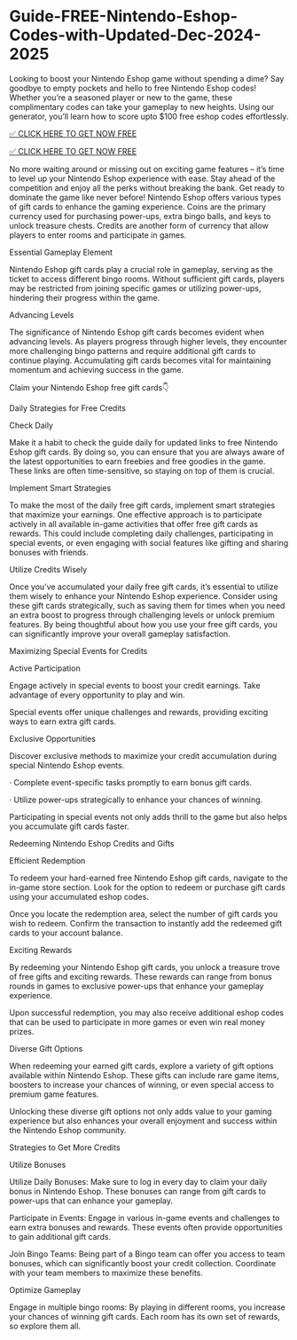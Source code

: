 # Guide-FREE-Nintendo-Eshop-Codes-with-Updated-Dec-2024-2025

Looking to boost your Nintendo Eshop game without spending a dime? Say goodbye to empty pockets and hello to free Nintendo Eshop codes! Whether you’re a seasoned player or new to the game, these complimentary codes can take your gameplay to new heights. Using our generator, you’ll learn how to score upto $100 free eshop codes effortlessly.

[✅ CLICK HERE TO GET NOW FREE](https://shorter.me/RBKMZ)

[✅ CLICK HERE TO GET NOW FREE](https://shorter.me/RBKMZ)

No more waiting around or missing out on exciting game features – it’s time to level up your Nintendo Eshop experience with ease. Stay ahead of the competition and enjoy all the perks without breaking the bank. Get ready to dominate the game like never before!
Nintendo Eshop offers various types of gift cards to enhance the gaming experience. Coins are the primary currency used for purchasing power-ups, extra bingo balls, and keys to unlock treasure chests. Credits are another form of currency that allow players to enter rooms and participate in games.

Essential Gameplay Element

Nintendo Eshop gift cards play a crucial role in gameplay, serving as the ticket to access different bingo rooms. Without sufficient gift cards, players may be restricted from joining specific games or utilizing power-ups, hindering their progress within the game.

Advancing Levels

The significance of Nintendo Eshop gift cards becomes evident when advancing levels. As players progress through higher levels, they encounter more challenging bingo patterns and require additional gift cards to continue playing. Accumulating gift cards becomes vital for maintaining momentum and achieving success in the game.

Claim your Nintendo Eshop free gift cards👇

Daily Strategies for Free Credits

Check Daily

Make it a habit to check the guide daily for updated links to free Nintendo Eshop gift cards. By doing so, you can ensure that you are always aware of the latest opportunities to earn freebies and free goodies in the game. These links are often time-sensitive, so staying on top of them is crucial.

Implement Smart Strategies

To make the most of the daily free gift cards, implement smart strategies that maximize your earnings. One effective approach is to participate actively in all available in-game activities that offer free gift cards as rewards. This could include completing daily challenges, participating in special events, or even engaging with social features like gifting and sharing bonuses with friends.

Utilize Credits Wisely

Once you’ve accumulated your daily free gift cards, it’s essential to utilize them wisely to enhance your Nintendo Eshop experience. Consider using these gift cards strategically, such as saving them for times when you need an extra boost to progress through challenging levels or unlock premium features. By being thoughtful about how you use your free gift cards, you can significantly improve your overall gameplay satisfaction.

Maximizing Special Events for Credits

Active Participation

Engage actively in special events to boost your credit earnings. Take advantage of every opportunity to play and win.

Special events offer unique challenges and rewards, providing exciting ways to earn extra gift cards.

Exclusive Opportunities

Discover exclusive methods to maximize your credit accumulation during special Nintendo Eshop events.

· Complete event-specific tasks promptly to earn bonus gift cards.

· Utilize power-ups strategically to enhance your chances of winning.

Participating in special events not only adds thrill to the game but also helps you accumulate gift cards faster.

Redeeming Nintendo Eshop Credits and Gifts

Efficient Redemption

To redeem your hard-earned free Nintendo Eshop gift cards, navigate to the in-game store section. Look for the option to redeem or purchase gift cards using your accumulated eshop codes.

Once you locate the redemption area, select the number of gift cards you wish to redeem. Confirm the transaction to instantly add the redeemed gift cards to your account balance.

Exciting Rewards

By redeeming your Nintendo Eshop gift cards, you unlock a treasure trove of free gifts and exciting rewards. These rewards can range from bonus rounds in games to exclusive power-ups that enhance your gameplay experience.

Upon successful redemption, you may also receive additional eshop codes that can be used to participate in more games or even win real money prizes.

Diverse Gift Options

When redeeming your earned gift cards, explore a variety of gift options available within Nintendo Eshop. These gifts can include rare game items, boosters to increase your chances of winning, or even special access to premium game features.

Unlocking these diverse gift options not only adds value to your gaming experience but also enhances your overall enjoyment and success within the Nintendo Eshop community.

Strategies to Get More Credits

Utilize Bonuses

Utilize Daily Bonuses: Make sure to log in every day to claim your daily bonus in Nintendo Eshop. These bonuses can range from gift cards to power-ups that can enhance your gameplay.

Participate in Events: Engage in various in-game events and challenges to earn extra bonuses and rewards. These events often provide opportunities to gain additional gift cards.

Join Bingo Teams: Being part of a Bingo team can offer you access to team bonuses, which can significantly boost your credit collection. Coordinate with your team members to maximize these benefits.

Optimize Gameplay

Engage in multiple bingo rooms: By playing in different rooms, you increase your chances of winning gift cards. Each room has its own set of rewards, so explore them all.
